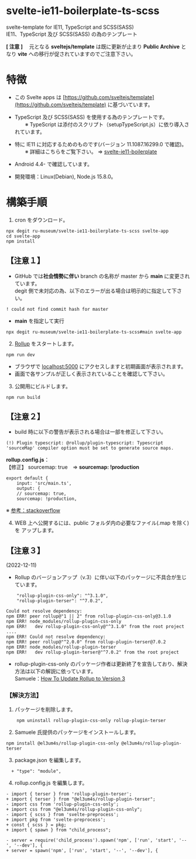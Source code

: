 # svelte-ie11-boilerplate-ts-scss
svelte-template for IE11, TypeScript and SCSS(SASS)  
IE11、TypeScript 及び SCSS(SASS) の為のテンプレート  

**[ 注意 ]** 　元となる **sveltejs/template** は既に更新が止まり **Public Archive** となり **vite** への移行が促されていますのでご注意下さい。

# 特徴
- この Svelte apps は [https://github.com/sveltejs/template](https://github.com/sveltejs/template) に基づいています。  

- TypeScript 及び SCSS(SASS) を使用する為のテンプレートです。  
　　※ TypeScript は添付のスクリプト（setupTypeScript.js）に依り導入されています。 
- 特に IE11 に対応するためのものです(バージョン 11.1087.16299.0 で確認)。  
　　※ 詳細はこちらをご覧下さい。 ⇒  [svelte-ie11-boilerplate](https://github.com/ru-museum/svelte-ie11-boilerplate)
- Android 4.4- で確認しています。  
- 開発環境：Linux(Debian), Node.js 15.8.0。  


# 構築手順
1. cron をダウンロード。  
```
npx degit ru-museum/svelte-ie11-boilerplate-ts-scss svelte-app
cd svelte-app
npm install
```
## 【注意１】
- GitHub では**社会情勢に伴い** branch の名称が master から **main** に変更されています。  
degit 側で未対応の為、以下のエラーが出る場合は明示的に指定して下さい。   　　  
```
! could not find commit hash for master
```
-  **main** を指定して実行
```
npx degit ru-museum/svelte-ie11-boilerplate-ts-scss#main svelte-app
```

2. [Rollup](https://rollupjs.org/) をスタートします。

```
npm run dev
```

- ブラウザで [localhost:5000](http://localhost:5000/) にアクセスしますと初期画面が表示されます。
- 画面で各サンプルが正しく表示されていることを確認して下さい。

<!--
## 【注意１】
- ファイル **global.d.ts** が src フォルダに無い場合は以下のエラーが表示されます。   　　  
```
(!) Plugin typescript: @rollup/plugin-typescript TS2307: Cannot find module './App.svelte' or its corresponding type declarations.
src/main.ts: (1:17)
1 import App from './App.svelte';
```
### ★対処法
- CRON では TypeScript に必要な **global.d.ts** ファイルを何故か認識せずダウンロードに含まれません。  
※ ZIP ダウンロードでは含まれます。
- **global.d.ts** が src フォルダに無い場合は以下のスクリプトを実行すると生成されます。   　　  
```
node scripts/createGlobal.d.ts.js 
```
　　※ 同梱の setupTypeScript.js でも可能ですが、重複されて記述されますのでその部分の削除が必要となります。
-->


3. 公開用にビルドします。

```
npm run build
```
## 【注意２】

* build 時に以下の警告が表示される場合は一部を修正して下さい。
```
(!) Plugin typescript: @rollup/plugin-typescript: Typescript 'sourceMap' compiler option must be set to generate source maps.
```
**rollup.config.js**：  
【修正】  sourcemap: true　⇒ **sourcemap: !production**

```
export default {
    input: 'src/main.ts',
    output: {
    // sourcemap: true,  
    sourcemap: !production,
```
※ [参考：stackoverflow](https://stackoverflow.com/questions/63128597/how-to-get-rid-of-the-rollup-plugin-typescript-rollup-sourcemap-option-must)

4. WEB 上へ公開するには、public フォルダ内の必要なファイル(.map を除く)を アップします。

## 【注意３】
(2022-12-11)
* Rollup のバージョンアップ（v.3）に伴い以下のパッケージに不具合が生じています。
```
    "rollup-plugin-css-only": "^3.1.0",
    "rollup-plugin-terser": "^7.0.2",
```
```
Could not resolve dependency:
npm ERR! peer rollup@"1 || 2" from rollup-plugin-css-only@3.1.0
npm ERR! node_modules/rollup-plugin-css-only
npm ERR!   dev rollup-plugin-css-only@"^3.1.0" from the root project
....
npm ERR! Could not resolve dependency:
npm ERR! peer rollup@"^2.0.0" from rollup-plugin-terser@7.0.2
npm ERR! node_modules/rollup-plugin-terser
npm ERR!   dev rollup-plugin-terser@"^7.0.2" from the root project
```
* rollup-plugin-css-only のパッケージ作者は更新終了を宣告しており、解決方法は以下の解説に依っています。  
Samuele：[How To Update Rollup to Version 3](https://betterprogramming.pub/how-to-update-rollup-to-version-3-10c59139cbeb)

### 【解決方法】

1. パッケージを削除します。
```
    npm uninstall rollup-plugin-css-only rollup-plugin-terser
```
2. Samuele 氏提供のパッケージをインストールします。
```
npm install @el3um4s/rollup-plugin-css-only @el3um4s/rollup-plugin-terser
```
3. package.json を編集します。
```
  + "type": "module",
```
4. rollup.config.js を編集します。
```
- import { terser } from 'rollup-plugin-terser';
+ import { terser } from "@el3um4s/rollup-plugin-terser";
- import css from 'rollup-plugin-css-only';
+ import css from "@el3um4s/rollup-plugin-css-only";
- import { scss } from 'svelte-preprocess';
+ import pkg from 'svelte-preprocess';
+ const { scss } = pkg;
+ import { spawn } from "child_process";

- server = require('child_process').spawn('npm', ['run', 'start', '--', '--dev'], {
+ server = spawn('npm', ['run', 'start', '--', '--dev'], {

```
